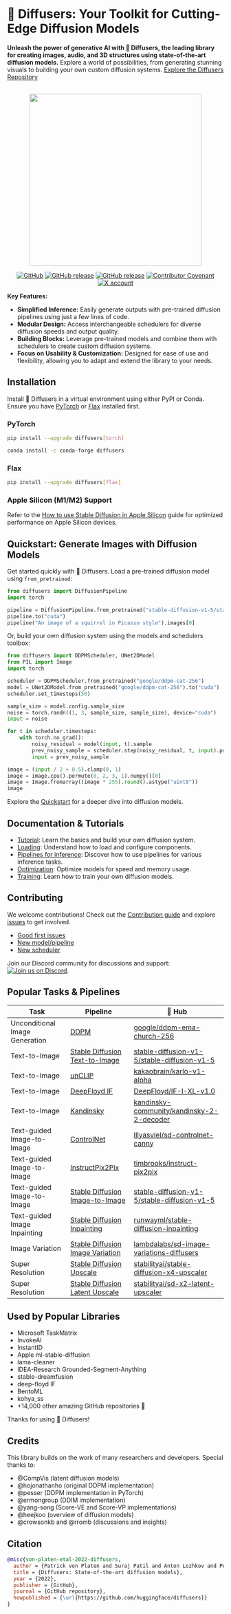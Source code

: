 # 🤗 Diffusers: Your Toolkit for Cutting-Edge Diffusion Models

**Unleash the power of generative AI with 🤗 Diffusers, the leading library for creating images, audio, and 3D structures using state-of-the-art diffusion models.**  Explore a world of possibilities, from generating stunning visuals to building your own custom diffusion systems. [Explore the Diffusers Repository](https://github.com/huggingface/diffusers)

<p align="center">
    <br>
    <img src="https://raw.githubusercontent.com/huggingface/diffusers/main/docs/source/en/imgs/diffusers_library.jpg" width="400"/>
    <br>
<p>
<p align="center">
    <a href="https://github.com/huggingface/diffusers/blob/main/LICENSE"><img alt="GitHub" src="https://img.shields.io/github/license/huggingface/datasets.svg?color=blue"></a>
    <a href="https://github.com/huggingface/diffusers/releases"><img alt="GitHub release" src="https://img.shields.io/github/release/huggingface/diffusers.svg"></a>
    <a href="https://pepy.tech/project/diffusers"><img alt="GitHub release" src="https://static.pepy.tech/badge/diffusers/month"></a>
    <a href="CODE_OF_CONDUCT.md"><img alt="Contributor Covenant" src="https://img.shields.io/badge/Contributor%20Covenant-2.1-4baaaa.svg"></a>
    <a href="https://twitter.com/diffuserslib"><img alt="X account" src="https://img.shields.io/twitter/url/https/twitter.com/diffuserslib.svg?style=social&label=Follow%20%40diffuserslib"></a>
</p>

**Key Features:**

*   **Simplified Inference:** Easily generate outputs with pre-trained diffusion pipelines using just a few lines of code.
*   **Modular Design:** Access interchangeable schedulers for diverse diffusion speeds and output quality.
*   **Building Blocks:** Leverage pre-trained models and combine them with schedulers to create custom diffusion systems.
*   **Focus on Usability & Customization:** Designed for ease of use and flexibility, allowing you to adapt and extend the library to your needs.

## Installation

Install 🤗 Diffusers in a virtual environment using either PyPI or Conda. Ensure you have [PyTorch](https://pytorch.org/get-started/locally/) or [Flax](https://flax.readthedocs.io/en/latest/#installation) installed first.

### PyTorch

```bash
pip install --upgrade diffusers[torch]
```

```sh
conda install -c conda-forge diffusers
```

### Flax

```bash
pip install --upgrade diffusers[flax]
```

### Apple Silicon (M1/M2) Support

Refer to the [How to use Stable Diffusion in Apple Silicon](https://huggingface.co/docs/diffusers/optimization/mps) guide for optimized performance on Apple Silicon devices.

## Quickstart: Generate Images with Diffusion Models

Get started quickly with 🤗 Diffusers.  Load a pre-trained diffusion model using `from_pretrained`:

```python
from diffusers import DiffusionPipeline
import torch

pipeline = DiffusionPipeline.from_pretrained("stable-diffusion-v1-5/stable-diffusion-v1-5", torch_dtype=torch.float16)
pipeline.to("cuda")
pipeline("An image of a squirrel in Picasso style").images[0]
```

Or, build your own diffusion system using the models and schedulers toolbox:

```python
from diffusers import DDPMScheduler, UNet2DModel
from PIL import Image
import torch

scheduler = DDPMScheduler.from_pretrained("google/ddpm-cat-256")
model = UNet2DModel.from_pretrained("google/ddpm-cat-256").to("cuda")
scheduler.set_timesteps(50)

sample_size = model.config.sample_size
noise = torch.randn((1, 3, sample_size, sample_size), device="cuda")
input = noise

for t in scheduler.timesteps:
    with torch.no_grad():
        noisy_residual = model(input, t).sample
        prev_noisy_sample = scheduler.step(noisy_residual, t, input).prev_sample
        input = prev_noisy_sample

image = (input / 2 + 0.5).clamp(0, 1)
image = image.cpu().permute(0, 2, 3, 1).numpy()[0]
image = Image.fromarray((image * 255).round().astype("uint8"))
image
```

Explore the [Quickstart](https://huggingface.co/docs/diffusers/quicktour) for a deeper dive into diffusion models.

## Documentation & Tutorials

*   [Tutorial](https://huggingface.co/docs/diffusers/tutorials/tutorial_overview): Learn the basics and build your own diffusion system.
*   [Loading](https://huggingface.co/docs/diffusers/using-diffusers/loading): Understand how to load and configure components.
*   [Pipelines for inference](https://huggingface.co/docs/diffusers/using-diffusers/overview_techniques): Discover how to use pipelines for various inference tasks.
*   [Optimization](https://huggingface.co/docs/diffusers/optimization/fp16): Optimize models for speed and memory usage.
*   [Training](https://huggingface.co/docs/diffusers/training/overview): Learn how to train your own diffusion models.

## Contributing

We welcome contributions! Check out the [Contribution guide](https://github.com/huggingface/diffusers/blob/main/CONTRIBUTING.md) and explore [issues](https://github.com/huggingface/diffusers/issues) to get involved.

*   [Good first issues](https://github.com/huggingface/diffusers/issues?q=is%3Aopen+is%3Aissue+label%3A%22good+first+issue%22)
*   [New model/pipeline](https://github.com/huggingface/diffusers/issues?q=is%3Aopen+is%3Aissue+label%3A%22New+pipeline%2Fmodel%22)
*   [New scheduler](https://github.com/huggingface/diffusers/issues?q=is%3Aopen+is%3Aissue+label%3A%22New+scheduler%22)

Join our Discord community for discussions and support:  <a href="https://discord.gg/G7tWnz98XR"><img alt="Join us on Discord" src="https://img.shields.io/discord/823813159592001537?color=5865F2&logo=discord&logoColor=white"></a>.

## Popular Tasks & Pipelines

| Task                        | Pipeline                                                                                   | 🤗 Hub                                                                                                                              |
| --------------------------- | ------------------------------------------------------------------------------------------ | ------------------------------------------------------------------------------------------------------------------------------------ |
| Unconditional Image Generation | [DDPM](https://huggingface.co/docs/diffusers/api/pipelines/ddpm)                        | [google/ddpm-ema-church-256](https://huggingface.co/google/ddpm-ema-church-256)                                                     |
| Text-to-Image              | [Stable Diffusion Text-to-Image](https://huggingface.co/docs/diffusers/api/pipelines/stable_diffusion/text2img) | [stable-diffusion-v1-5/stable-diffusion-v1-5](https://huggingface.co/stable-diffusion-v1-5/stable-diffusion-v1-5)           |
| Text-to-Image              | [unCLIP](https://huggingface.co/docs/diffusers/api/pipelines/unclip)                        | [kakaobrain/karlo-v1-alpha](https://huggingface.co/kakaobrain/karlo-v1-alpha)                                                       |
| Text-to-Image              | [DeepFloyd IF](https://huggingface.co/docs/diffusers/api/pipelines/deepfloyd_if)               | [DeepFloyd/IF-I-XL-v1.0](https://huggingface.co/DeepFloyd/IF-I-XL-v1.0)                                                            |
| Text-to-Image              | [Kandinsky](https://huggingface.co/docs/diffusers/api/pipelines/kandinsky)                    | [kandinsky-community/kandinsky-2-2-decoder](https://huggingface.co/kandinsky-community/kandinsky-2-2-decoder)                     |
| Text-guided Image-to-Image | [ControlNet](https://huggingface.co/docs/diffusers/api/pipelines/controlnet)                | [lllyasviel/sd-controlnet-canny](https://huggingface.co/lllyasviel/sd-controlnet-canny)                                               |
| Text-guided Image-to-Image | [InstructPix2Pix](https://huggingface.co/docs/diffusers/api/pipelines/pix2pix)              | [timbrooks/instruct-pix2pix](https://huggingface.co/timbrooks/instruct-pix2pix)                                                     |
| Text-guided Image-to-Image | [Stable Diffusion Image-to-Image](https://huggingface.co/docs/diffusers/api/pipelines/stable_diffusion/img2img) | [stable-diffusion-v1-5/stable-diffusion-v1-5](https://huggingface.co/stable-diffusion-v1-5/stable-diffusion-v1-5)           |
| Text-guided Image Inpainting | [Stable Diffusion Inpainting](https://huggingface.co/docs/diffusers/api/pipelines/stable_diffusion/inpaint)      | [runwayml/stable-diffusion-inpainting](https://huggingface.co/runwayml/stable-diffusion-inpainting)                           |
| Image Variation            | [Stable Diffusion Image Variation](https://huggingface.co/docs/diffusers/api/pipelines/stable_diffusion/image_variation) | [lambdalabs/sd-image-variations-diffusers](https://huggingface.co/lambdalabs/sd-image-variations-diffusers)                 |
| Super Resolution           | [Stable Diffusion Upscale](https://huggingface.co/docs/diffusers/api/pipelines/stable_diffusion/upscale)        | [stabilityai/stable-diffusion-x4-upscaler](https://huggingface.co/stabilityai/stable-diffusion-x4-upscaler)                 |
| Super Resolution           | [Stable Diffusion Latent Upscale](https://huggingface.co/docs/diffusers/api/pipelines/stable_diffusion/latent_upscale) | [stabilityai/sd-x2-latent-upscaler](https://huggingface.co/stabilityai/sd-x2-latent-upscaler)                         |

## Used by Popular Libraries

*   Microsoft TaskMatrix
*   InvokeAI
*   InstantID
*   Apple ml-stable-diffusion
*   lama-cleaner
*   IDEA-Research Grounded-Segment-Anything
*   stable-dreamfusion
*   deep-floyd IF
*   BentoML
*   kohya_ss
*   +14,000 other amazing GitHub repositories 💪

Thanks for using 🤗 Diffusers!

## Credits

This library builds on the work of many researchers and developers. Special thanks to:

*   @CompVis (latent diffusion models)
*   @hojonathanho (original DDPM implementation)
*   @pesser (DDPM implementation in PyTorch)
*   @ermongroup (DDIM implementation)
*   @yang-song (Score-VE and Score-VP implementations)
*   @heejkoo (overview of diffusion models)
*   @crowsonkb and @rromb (discussions and insights)

## Citation

```bibtex
@misc{von-platen-etal-2022-diffusers,
  author = {Patrick von Platen and Suraj Patil and Anton Lozhkov and Pedro Cuenca and Nathan Lambert and Kashif Rasul and Mishig Davaadorj and Dhruv Nair and Sayak Paul and William Berman and Yiyi Xu and Steven Liu and Thomas Wolf},
  title = {Diffusers: State-of-the-art diffusion models},
  year = {2022},
  publisher = {GitHub},
  journal = {GitHub repository},
  howpublished = {\url{https://github.com/huggingface/diffusers}}
}
```